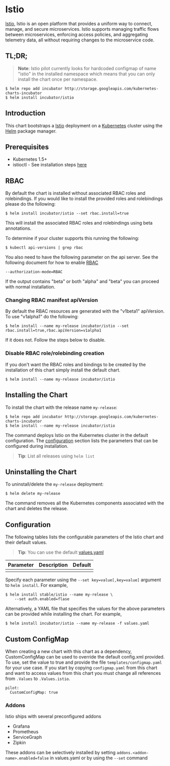 # Istio

[Istio](https://istio.io/), Istio is an open platform that provides a uniform way to connect, manage, and secure microservices. Istio supports managing traffic flows between microservices, enforcing access policies, and aggregating telemetry data, all without requiring changes to the microservice code.

## TL;DR;

> **Note**: Istio pilot currently looks for hardcoded configmap of name "istio" in the installed namespace which means that you can only install the chart once per namespace.

```console
$ helm repo add incubator http://storage.googleapis.com/kubernetes-charts-incubator
$ helm install incubator/istio
```

## Introduction

This chart bootstraps a [Istio](https://istio.io/) deployment on a [Kubernetes](http://kubernetes.io) cluster using the [Helm](https://helm.sh) package manager.

## Prerequisites

- Kubernetes 1.5+
- istioctl - See installation steps [here](https://istio.io/docs/tasks/installing-istio.html#installation-steps)

## RBAC
By default the chart is installed without associated RBAC roles and rolebindings. If you would like to install the provided roles and rolebindings please do the following:

```
$ helm install incubator/istio --set rbac.install=true
```

This will install the associated RBAC roles and rolebindings using beta annotations.

To determine if your cluster supports this running the following:

```console
$ kubectl api-versions | grep rbac
```

You also need to have the following parameter on the api server. See the following document for how to enable [RBAC](https://kubernetes.io/docs/admin/authorization/rbac/)

```
--authorization-mode=RBAC
```

If the output contains "beta" or both "alpha" and "beta" you can proceed with normal installation.

### Changing RBAC manifest apiVersion

By default the RBAC resources are generated with the "v1beta1" apiVersion. To use "v1alpha1" do the following:

```console
$ helm install --name my-release incubator/istio --set rbac.install=true,rbac.apiVersion=v1alpha1
```

If it does not. Follow the steps below to disable.

### Disable RBAC role/rolebinding creation

If you don't want the RBAC roles and bindings to be created by the installation of this chart simply install the default chart.

```console
$ helm install --name my-release incubator/istio
```

## Installing the Chart

To install the chart with the release name `my-release`:

```console
$ helm repo add incubator http://storage.googleapis.com/kubernetes-charts-incubator
$ helm install --name my-release incubator/istio
```

The command deploys Istio on the Kubernetes cluster in the default configuration. The [configuration](#configuration) section lists the parameters that can be configured during installation.

> **Tip**: List all releases using `helm list`

## Uninstalling the Chart

To uninstall/delete the `my-release` deployment:

```console
$ helm delete my-release
```

The command removes all the Kubernetes components associated with the chart and deletes the release.

## Configuration

The following tables lists the configurable parameters of the Istio chart and their default values.

> **Tip**: You can use the default [values.yaml](values.yaml)

Parameter | Description | Default
--------- | ----------- | -------
 |  |  |

Specify each parameter using the `--set key=value[,key=value]` argument to `helm install`. For example,

```console
$ helm install stable/istio --name my-release \
    --set auth.enabled=flase
```

Alternatively, a YAML file that specifies the values for the above parameters can be provided while installing the chart. For example,

```console
$ helm install incubator/istio --name my-release -f values.yaml
```

## Custom ConfigMap

When creating a new chart with this chart as a dependency, CustomConfigMap can be used to override the default config.xml provided. To use, set the value to true and provide the file `templates/configmap.yaml` for your use case. If you start by copying `configmap.yaml` from this chart and want to access values from this chart you must change all references from `.Values` to `.Values.istio`.

```
pilot:
  CustomConfigMap: true
```

### Addons
Istio ships with several preconfigured addons
* Grafana
* Prometheus
* ServiceGraph
* Zipkin

These addons can be selectively installed by setting `addons.<addon-name>.enabled=false` in values.yaml or by using the `--set` command